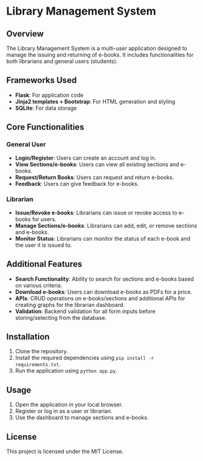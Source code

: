 # Library Management System

## Overview
The Library Management System is a multi-user application designed to manage the issuing and returning of e-books. It includes functionalities for both librarians and general users (students).

## Frameworks Used
- **Flask**: For application code
- **Jinja2 templates + Bootstrap**: For HTML generation and styling
- **SQLite**: For data storage

## Core Functionalities
### General User
- **Login/Register**: Users can create an account and log in.
- **View Sections/e-books**: Users can view all existing sections and e-books.
- **Request/Return Books**: Users can request and return e-books.
- **Feedback**: Users can give feedback for e-books.

### Librarian
- **Issue/Revoke e-books**: Librarians can issue or revoke access to e-books for users.
- **Manage Sections/e-books**: Librarians can add, edit, or remove sections and e-books.
- **Monitor Status**: Librarians can monitor the status of each e-book and the user it is issued to.

## Additional Features
- **Search Functionality**: Ability to search for sections and e-books based on various criteria.
- **Download e-books**: Users can download e-books as PDFs for a price.
- **APIs**: CRUD operations on e-books/sections and additional APIs for creating graphs for the librarian dashboard.
- **Validation**: Backend validation for all form inputs before storing/selecting from the database.

## Installation
1. Clone the repository.
2. Install the required dependencies using `pip install -r requirements.txt`.
3. Run the application using `python app.py`.

## Usage
1. Open the application in your local browser.
2. Register or log in as a user or librarian.
3. Use the dashboard to manage sections and e-books.

## License
This project is licensed under the MIT License.
